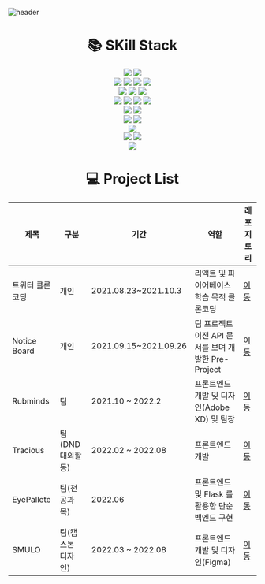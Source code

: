 ![header](https://capsule-render.vercel.app/api?type=wave&color=auto&height=100&section=header&text=방문해주셔서🙌감사합니다😊&fontSize=30)


<div align=center><h1>📚 SKill Stack</h1></div>
<div align=center> 
  <img src="https://img.shields.io/badge/Adobe XD-FF61F6?style=for-the-badge&logo=Adobe XD&logoColor=white">
  <img src="https://img.shields.io/badge/Figma-F24E1E?style=for-the-badge&logo=Figma&logoColor=white"> 
  <br>
  <img src="https://img.shields.io/badge/html5-E34F26?style=for-the-badge&logo=html5&logoColor=white"> 
  <img src="https://img.shields.io/badge/css-1572B6?style=for-the-badge&logo=css3&logoColor=white"> 
  <img src="https://img.shields.io/badge/javascript-F7DF1E?style=for-the-badge&logo=javascript&logoColor=black"> 
  <img src="https://img.shields.io/badge/python-3776AB?style=for-the-badge&logo=python&logoColor=black"> 
  <br>
  <img src="https://img.shields.io/badge/scss-CC6699?style=for-the-badge&logo=sass&logoColor=white"> 
  <img src="https://img.shields.io/badge/bootstrap-7952B3?style=for-the-badge&logo=bootstrap&logoColor=white">
  <img src="https://img.shields.io/badge/styled-components-DB7093?style=for-the-badge&logo=styled-components&logoColor=white"> 
  <br>
  <img src="https://img.shields.io/badge/jquery-0769AD?style=for-the-badge&logo=jquery&logoColor=white">
  <img src="https://img.shields.io/badge/react-61DAFB?style=for-the-badge&logo=react&logoColor=black">
  <img src="https://img.shields.io/badge/node.js-339933?style=for-the-badge&logo=Node.js&logoColor=white">
  <img src="https://img.shields.io/badge/Next.js-339933?style=for-the-badge&logo=Next.js&logoColor=white">
  <br>
  <img src="https://img.shields.io/badge/redux-764ABC?style=for-the-badge&logo=redux&logoColor=white">
  <img src="https://img.shields.io/badge/redux-saga-999999?style=for-the-badge&logo=redux-saga&logoColor=white">
  <br>
  <img src="https://img.shields.io/badge/express-000000?style=for-the-badge&logo=express&logoColor=white">
  <img src="https://img.shields.io/badge/firebase-FFCA28?style=for-the-badge&logo=firebase&logoColor=white">
  <br>
  <img src="https://img.shields.io/badge/mongoDB-47A248?style=for-the-badge&logo=MongoDB&logoColor=white">
  <br>
  <img src="https://img.shields.io/badge/github-181717?style=for-the-badge&logo=github&logoColor=white">
  <img src="https://img.shields.io/badge/git-F05032?style=for-the-badge&logo=git&logoColor=white">
  <br>
  <img src="https://img.shields.io/badge/pwa-5A0FC8?style=for-the-badge&logo=pwa&logoColor=white">
</div>

<div align=center><h1>💻 Project List</h1></div>

| 제목            | 구분              | 기간                  | 역할                                                | 레포지토리                                                                                   |
|-----------------|-------------------|-----------------------|-----------------------------------------------------|----------------------------------------------------------------------------------------------|
| 트위터 클론코딩 | 개인              | 2021.08.23~2021.10.3  | 리액트 및 파이어베이스 학습 목적 클론코딩           | [이동](https://github.com/colo1211/WEB_Side_Project-Twitter_Clone)                           |
| Notice Board    | 개인              | 2021.09.15~2021.09.26 | 팀 프로젝트 이전 API 문서를 보며 개발한 Pre-Project | [이동](https://github.com/colo1211/https://github.com/colo1211/WEB_Pre_Project-Notice_Board) |
| Rubminds        | 팀                | 2021.10 ~ 2022.2      | 프론트엔드 개발 및 디자인(Adobe XD) 및 팀장         | [이동](https://github.com/Rubminds/rubminds-frontend)                                        |
| Tracious        | 팀(DND 대외활동)  | 2022.02 ~ 2022.08     | 프론트엔드 개발                                     | [이동](https://github.com/dnd-side-project/dnd-6th-8-frontend)                               |
| EyePallete      | 팀(전공과목)      | 2022.06               | 프론트엔드 및 Flask 를 활용한 단순 백엔드 구현      | [이동](https://github.com/BCI-Project-2022/EyePallete-FE_BE)                                 |
| SMULO           | 팀(캡스톤 디자인) | 2022.03 ~ 2022.08     | 프론트엔드 개발 및 디자인(Figma)                    | [이동](https://github.com/dnd-side-project/dnd-6th-8-frontend)                               |

